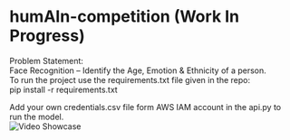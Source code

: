 # humAIn-competition (Work In Progress)
Problem Statement:<br />
Face Recognition – Identify the Age, Emotion & Ethnicity of a person.<br />
To run the project use the requirements.txt file given in the repo:<br />
pip install -r requirements.txt<br />

Add your own credentials.csv file form AWS IAM account in the api.py to run the model. <br />
![Video Showcase](https://github.com/Chetank99/humAIn-competition/blob/master/resources/out.gif)


